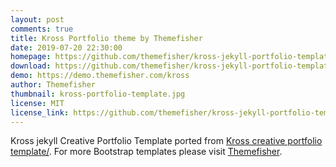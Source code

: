 ```yaml
---
layout: post
comments: true
title: Kross Portfolio theme by Themefisher
date: 2019-07-20 22:30:00
homepage: https://github.com/themefisher/kross-jekyll-portfolio-template
download: https://github.com/themefisher/kross-jekyll-portfolio-template/archive/master.zip
demo: https://demo.themefisher.com/kross
author: Themefisher
thumbnail: kross-portfolio-template.jpg
license: MIT
license_link: https://github.com/themefisher/kross-jekyll-portfolio-template/blob/master/LICENSE.txt
---
```


Kross jekyll Creative Portfolio Template ported from [Kross creative portfolio template/](https://themefisher.com/products/kross-creative-portfolio-template/).
For more Bootstrap templates please visit [Themefisher](https://www.themefisher.com).
